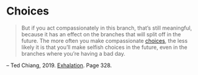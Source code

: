 # Choices

> But if you act compassionately in this branch,
> that’s still meaningful, because it has an effect
> on the branches that will split off in the future.
> The more often you make compassionate [choices](/zettel/san-diego/),
> the less likely it is that you’ll make selfish 
> choices in the future, even in the branches where 
> you’re having a bad day.

– Ted Chiang, 2019. [Exhalation](https://www.overdrive.com/search?q=80B8C36B-D9E5-4278-B94F-5403F2DCB583). Page 328.

